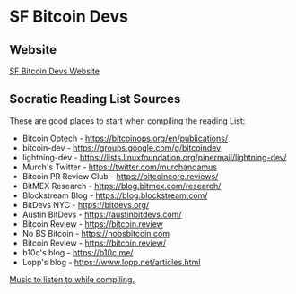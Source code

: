 # SF Bitcoin Devs

## Website
[SF Bitcoin Devs Website](https://sfbitcoindevs.org/)

## Socratic Reading List Sources

These are good places to start when compiling the reading List:

- Bitcoin Optech - https://bitcoinops.org/en/publications/
- bitcoin-dev - https://groups.google.com/g/bitcoindev
- lightning-dev - https://lists.linuxfoundation.org/pipermail/lightning-dev/
- Murch's Twitter - https://twitter.com/murchandamus
- Bitcoin PR Review Club - https://bitcoincore.reviews/
- BitMEX Research - https://blog.bitmex.com/research/
- Blockstream Blog - https://blog.blockstream.com/
- BitDevs NYC - https://bitdevs.org/
- Austin BitDevs - https://austinbitdevs.com/
- Bitcoin Review - https://bitcoin.review
- No BS Bitcoin - https://nobsbitcoin.com
- Bitcoin Review - https://bitcoin.review/
- b10c's blog - https://b10c.me/
- Lopp's blog - https://www.lopp.net/articles.html

[Music to listen to while compiling.](https://www.door.link/)
